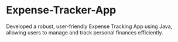 # Expense-Tracker-App
Developed a robust, user-friendly Expense Tracking App using Java, allowing users to manage and track personal finances efficiently.
